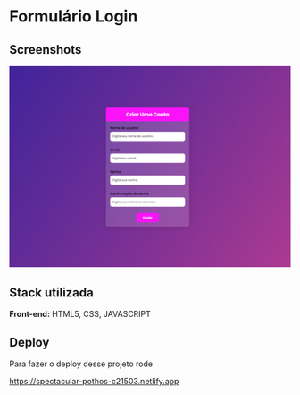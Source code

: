 # Formulário Login



## Screenshots

![App Screenshot](/images/screenshot.jpg)


## Stack utilizada

**Front-end:** HTML5, CSS, JAVASCRIPT


## Deploy

Para fazer o deploy desse projeto rode

https://spectacular-pothos-c21503.netlify.app
